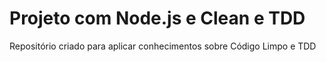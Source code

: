 # Projeto com Node.js e Clean e TDD

Repositório criado para aplicar conhecimentos sobre Código Limpo e TDD
